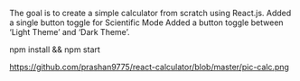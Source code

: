 The goal is to create a simple calculator from scratch using React.js.
Added a single button toggle for Scientific Mode
Added a button toggle between ‘Light Theme’ and ‘Dark Theme’.

npm install && npm start



https://github.com/prashan9775/react-calculator/blob/master/pic-calc.png
